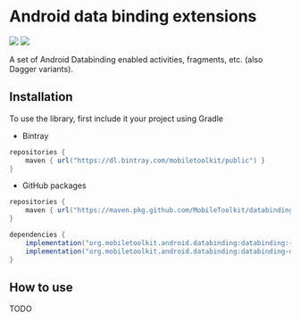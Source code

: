 # Android data binding extensions 

![](https://github.com/MobileToolkit/databinding-android/workflows/.github/workflows/build-test.yml/badge.svg)
![](https://github.com/MobileToolkit/databinding-android/workflows/.github/workflows/validation.yml/badge.svg)

A set of Android Databinding enabled activities, fragments, etc. (also Dagger variants).



## Installation

To use the library, first include it your project using Gradle

 * Bintray
 
```groovy
repositories {
    maven { url("https://dl.bintray.com/mobiletoolkit/public") }
}
```
      
* GitHub packages

```groovy
repositories {
    maven { url("https://maven.pkg.github.com/MobileToolkit/databinding-android") }
}
```

```groovy
dependencies {
    implementation("org.mobiletoolkit.android.databinding:databinding:{RELEASE_TAG}")
    implementation("org.mobiletoolkit.android.databinding:databinding-dagger:{RELEASE_TAG}")
}
```


## How to use

TODO